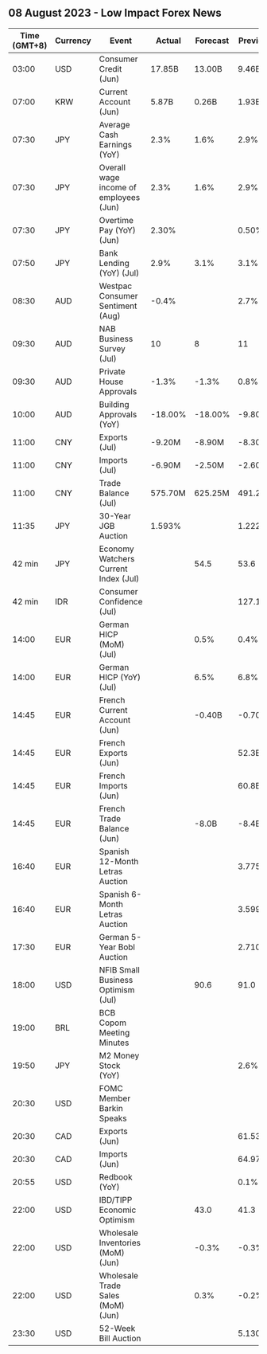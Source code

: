 ## 08 August 2023 - Low Impact Forex News

| Time (GMT+8) | Currency | Event | Actual | Forecast | Previous |
|------|----------|-------|--------|----------|----------|
| 03:00 | USD | Consumer Credit (Jun) | 17.85B | 13.00B | 9.46B |
| 07:00 | KRW | Current Account (Jun) | 5.87B | 0.26B | 1.93B |
| 07:30 | JPY | Average Cash Earnings (YoY) | 2.3% | 1.6% | 2.9% |
| 07:30 | JPY | Overall wage income of employees (Jun) | 2.3% | 1.6% | 2.9% |
| 07:30 | JPY | Overtime Pay (YoY) (Jun) | 2.30% |  | 0.50% |
| 07:50 | JPY | Bank Lending (YoY) (Jul) | 2.9% | 3.1% | 3.1% |
| 08:30 | AUD | Westpac Consumer Sentiment (Aug) | -0.4% |  | 2.7% |
| 09:30 | AUD | NAB Business Survey (Jul) | 10 | 8 | 11 |
| 09:30 | AUD | Private House Approvals | -1.3% | -1.3% | 0.8% |
| 10:00 | AUD | Building Approvals (YoY) | -18.00% | -18.00% | -9.80% |
| 11:00 | CNY | Exports (Jul) | -9.20M | -8.90M | -8.30M |
| 11:00 | CNY | Imports (Jul) | -6.90M | -2.50M | -2.60M |
| 11:00 | CNY | Trade Balance (Jul) | 575.70M | 625.25M | 491.25M |
| 11:35 | JPY | 30-Year JGB Auction | 1.593% |  | 1.222% |
| 42 min | JPY | Economy Watchers Current Index (Jul) |  | 54.5 | 53.6 |
| 42 min | IDR | Consumer Confidence (Jul) |  |  | 127.1 |
| 14:00 | EUR | German HICP (MoM) (Jul) |  | 0.5% | 0.4% |
| 14:00 | EUR | German HICP (YoY) (Jul) |  | 6.5% | 6.8% |
| 14:45 | EUR | French Current Account (Jun) |  | -0.40B | -0.70B |
| 14:45 | EUR | French Exports (Jun) |  |  | 52.3B |
| 14:45 | EUR | French Imports (Jun) |  |  | 60.8B |
| 14:45 | EUR | French Trade Balance (Jun) |  | -8.0B | -8.4B |
| 16:40 | EUR | Spanish 12-Month Letras Auction |  |  | 3.775% |
| 16:40 | EUR | Spanish 6-Month Letras Auction |  |  | 3.599% |
| 17:30 | EUR | German 5-Year Bobl Auction |  |  | 2.710% |
| 18:00 | USD | NFIB Small Business Optimism (Jul) |  | 90.6 | 91.0 |
| 19:00 | BRL | BCB Copom Meeting Minutes |  |  |  |
| 19:50 | JPY | M2 Money Stock (YoY) |  |  | 2.6% |
| 20:30 | USD | FOMC Member Barkin Speaks |  |  |  |
| 20:30 | CAD | Exports (Jun) |  |  | 61.53B |
| 20:30 | CAD | Imports (Jun) |  |  | 64.97B |
| 20:55 | USD | Redbook (YoY) |  |  | 0.1% |
| 22:00 | USD | IBD/TIPP Economic Optimism |  | 43.0 | 41.3 |
| 22:00 | USD | Wholesale Inventories (MoM) (Jun) |  | -0.3% | -0.3% |
| 22:00 | USD | Wholesale Trade Sales (MoM) (Jun) |  | 0.3% | -0.2% |
| 23:30 | USD | 52-Week Bill Auction |  |  | 5.130% |
